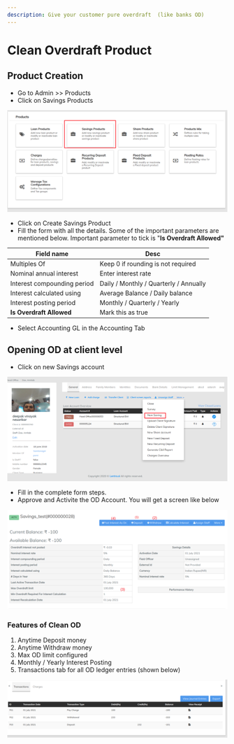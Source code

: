 ```yaml
---
description: Give your customer pure overdraft  (like banks OD)
---
```


# Clean Overdraft Product

## Product Creation

* Go to Admin >> Products
* Click on Savings Products

![](<../../../.gitbook/assets/image (11).png>)

* Click on Create Savings Product
* Fill the form with all the details. Some of the important parameters are mentioned below. Important parameter to tick is "**Is Overdraft Allowed"**

| Field name                  | Desc                                   |
| --------------------------- | -------------------------------------- |
| Multiples Of                | Keep 0 if rounding is not required     |
| Nominal annual interest     | Enter interest rate                    |
| Interest compounding period | Daily / Monthly / Quarterly / Annually |
| Interest calculated using   | Average Balance / Daily balance        |
| Interest posting period     | Monthly / Quarterly / Yearly           |
| **Is Overdraft Allowed**    | Mark this as true                      |

* Select Accounting GL in the Accounting Tab

## Opening OD at client level

* Click on new Savings account

![](<../../../.gitbook/assets/image (12).png>)

* Fill in the complete form steps.&#x20;
* Approve and Activite the OD Account. You will get a screen like below

![](<../../../.gitbook/assets/image (13).png>)

### Features of Clean OD

1. Anytime Deposit money
2. Anytime Withdraw money
3. Max OD limit configured
4. Monthly / Yearly Interest Posting
5. Transactions tab for all OD ledger entries (shown below)

![](<../../../.gitbook/assets/image (14).png>)
